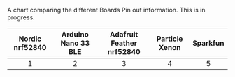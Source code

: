 

A chart comparing the different Boards Pin out information. This is in progress.




| Nordic nrf52840        | Arduino Nano 33 BLE  | Adafruit Feather nrf52840 | Particle Xenon   | Sparkfun |
| :-------------:        | :-------------:      | :-------------:           | :-------------:  | :-------------: |
| 1      | 2          | 3 | 4 | 5 |
